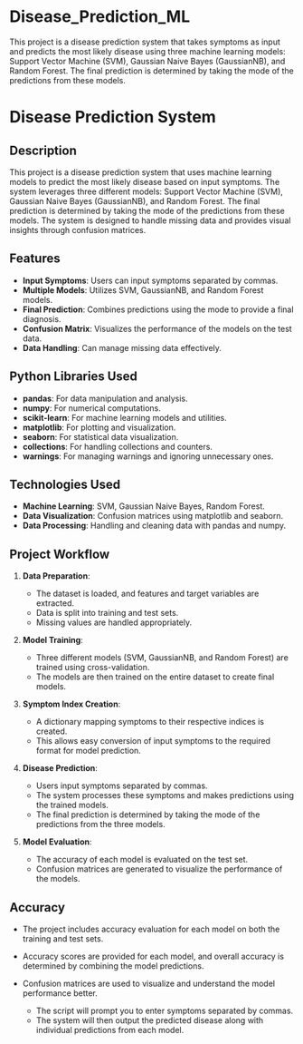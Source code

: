 # Disease_Prediction_ML
This project is a disease prediction system that takes symptoms as input and predicts the most likely disease using three machine learning models: Support Vector Machine (SVM), Gaussian Naive Bayes (GaussianNB), and Random Forest. The final prediction is determined by taking the mode of the predictions from these models. 
# Disease Prediction System

## Description

This project is a disease prediction system that uses machine learning models to predict the most likely disease based on input symptoms. The system leverages three different models: Support Vector Machine (SVM), Gaussian Naive Bayes (GaussianNB), and Random Forest. The final prediction is determined by taking the mode of the predictions from these models. The system is designed to handle missing data and provides visual insights through confusion matrices.

## Features

- **Input Symptoms**: Users can input symptoms separated by commas.
- **Multiple Models**: Utilizes SVM, GaussianNB, and Random Forest models.
- **Final Prediction**: Combines predictions using the mode to provide a final diagnosis.
- **Confusion Matrix**: Visualizes the performance of the models on the test data.
- **Data Handling**: Can manage missing data effectively.

## Python Libraries Used

- **pandas**: For data manipulation and analysis.
- **numpy**: For numerical computations.
- **scikit-learn**: For machine learning models and utilities.
- **matplotlib**: For plotting and visualization.
- **seaborn**: For statistical data visualization.
- **collections**: For handling collections and counters.
- **warnings**: For managing warnings and ignoring unnecessary ones.

## Technologies Used

- **Machine Learning**: SVM, Gaussian Naive Bayes, Random Forest.
- **Data Visualization**: Confusion matrices using matplotlib and seaborn.
- **Data Processing**: Handling and cleaning data with pandas and numpy.

## Project Workflow

1. **Data Preparation**:
   - The dataset is loaded, and features and target variables are extracted.
   - Data is split into training and test sets.
   - Missing values are handled appropriately.

2. **Model Training**:
   - Three different models (SVM, GaussianNB, and Random Forest) are trained using cross-validation.
   - The models are then trained on the entire dataset to create final models.

3. **Symptom Index Creation**:
   - A dictionary mapping symptoms to their respective indices is created.
   - This allows easy conversion of input symptoms to the required format for model prediction.

4. **Disease Prediction**:
   - Users input symptoms separated by commas.
   - The system processes these symptoms and makes predictions using the trained models.
   - The final prediction is determined by taking the mode of the predictions from the three models.

5. **Model Evaluation**:
   - The accuracy of each model is evaluated on the test set.
   - Confusion matrices are generated to visualize the performance of the models.

## Accuracy

- The project includes accuracy evaluation for each model on both the training and test sets.
- Accuracy scores are provided for each model, and overall accuracy is determined by combining the model predictions.
- Confusion matrices are used to visualize and understand the model performance better.


    - The script will prompt you to enter symptoms separated by commas.
    - The system will then output the predicted disease along with individual predictions from each model.

